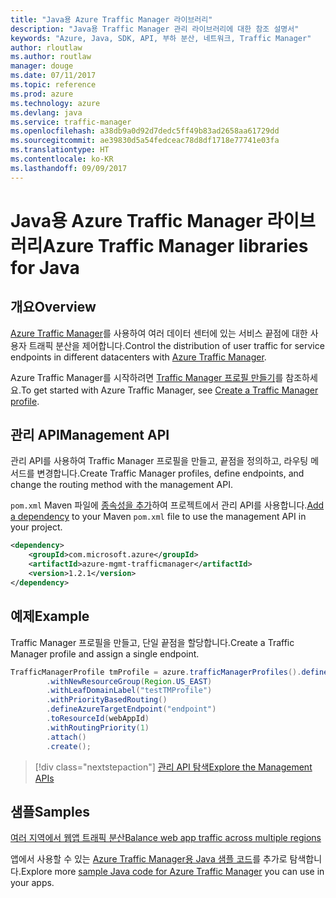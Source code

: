 ```yaml
---
title: "Java용 Azure Traffic Manager 라이브러리"
description: "Java용 Traffic Manager 관리 라이브러리에 대한 참조 설명서"
keywords: "Azure, Java, SDK, API, 부하 분산, 네트워크, Traffic Manager"
author: rloutlaw
ms.author: routlaw
manager: douge
ms.date: 07/11/2017
ms.topic: reference
ms.prod: azure
ms.technology: azure
ms.devlang: java
ms.service: traffic-manager
ms.openlocfilehash: a38db9a0d92d7dedc5ff49b83ad2658aa61729dd
ms.sourcegitcommit: ae39830d5a54fedceac78d8df1718e77741e03fa
ms.translationtype: HT
ms.contentlocale: ko-KR
ms.lasthandoff: 09/09/2017
---
```

# <a name="azure-traffic-manager-libraries-for-java"></a><span data-ttu-id="f1597-104">Java용 Azure Traffic Manager 라이브러리</span><span class="sxs-lookup"><span data-stu-id="f1597-104">Azure Traffic Manager libraries for Java</span></span>

## <a name="overview"></a><span data-ttu-id="f1597-105">개요</span><span class="sxs-lookup"><span data-stu-id="f1597-105">Overview</span></span>

<span data-ttu-id="f1597-106">[Azure Traffic Manager](/azure/traffic-manager/traffic-manager-overview)를 사용하여 여러 데이터 센터에 있는 서비스 끝점에 대한 사용자 트래픽 분산을 제어합니다.</span><span class="sxs-lookup"><span data-stu-id="f1597-106">Control the distribution of user traffic for service endpoints in different datacenters with [Azure Traffic Manager](/azure/traffic-manager/traffic-manager-overview).</span></span>

<span data-ttu-id="f1597-107">Azure Traffic Manager를 시작하려면 [Traffic Manager 프로필 만들기](/azure/traffic-manager/traffic-manager-create-profile)를 참조하세요.</span><span class="sxs-lookup"><span data-stu-id="f1597-107">To get started with Azure Traffic Manager, see [Create a Traffic Manager profile](/azure/traffic-manager/traffic-manager-create-profile).</span></span>

## <a name="management-api"></a><span data-ttu-id="f1597-108">관리 API</span><span class="sxs-lookup"><span data-stu-id="f1597-108">Management API</span></span>

<span data-ttu-id="f1597-109">관리 API를 사용하여 Traffic Manager 프로필을 만들고, 끝점을 정의하고, 라우팅 메서드를 변경합니다.</span><span class="sxs-lookup"><span data-stu-id="f1597-109">Create Traffic Manager profiles, define endpoints, and change the routing method with the management API.</span></span> 

<span data-ttu-id="f1597-110">`pom.xml` Maven 파일에 [종속성을 추가](https://maven.apache.org/guides/getting-started/index.html#How_do_I_use_external_dependencies)하여 프로젝트에서 관리 API를 사용합니다.</span><span class="sxs-lookup"><span data-stu-id="f1597-110">[Add a dependency](https://maven.apache.org/guides/getting-started/index.html#How_do_I_use_external_dependencies) to your Maven `pom.xml` file to use the management API in your project.</span></span>  

```XML
<dependency>
    <groupId>com.microsoft.azure</groupId>
    <artifactId>azure-mgmt-trafficmanager</artifactId>
    <version>1.2.1</version>
</dependency>
```   

## <a name="example"></a><span data-ttu-id="f1597-111">예제</span><span class="sxs-lookup"><span data-stu-id="f1597-111">Example</span></span>

<span data-ttu-id="f1597-112">Traffic Manager 프로필을 만들고, 단일 끝점을 할당합니다.</span><span class="sxs-lookup"><span data-stu-id="f1597-112">Create a Traffic Manager profile and assign a single endpoint.</span></span>

```java
TrafficManagerProfile tmProfile = azure.trafficManagerProfiles().define("testTMProfile")
        .withNewResourceGroup(Region.US_EAST)
        .withLeafDomainLabel("testTMProfile")
        .withPriorityBasedRouting()
        .defineAzureTargetEndpoint("endpoint")
        .toResourceId(webAppId)
        .withRoutingPriority(1)
        .attach()
        .create();
```

> [!div class="nextstepaction"]
> [<span data-ttu-id="f1597-113">관리 API 탐색</span><span class="sxs-lookup"><span data-stu-id="f1597-113">Explore the Management APIs</span></span>](/java/api/overview/azure/trafficmanager/managementapi)

## <a name="samples"></a><span data-ttu-id="f1597-114">샘플</span><span class="sxs-lookup"><span data-stu-id="f1597-114">Samples</span></span>

[<span data-ttu-id="f1597-115">여러 지역에서 웹앱 트래픽 분산</span><span class="sxs-lookup"><span data-stu-id="f1597-115">Balance web app traffic across multiple regions</span></span>](https://github.com/Azure-Samples/traffic-manager-java-manage-profiles)

<span data-ttu-id="f1597-116">앱에서 사용할 수 있는 [Azure Traffic Manager용 Java 샘플 코드](https://azure.microsoft.com/resources/samples/?platform=java&term=traffic)를 추가로 탐색합니다.</span><span class="sxs-lookup"><span data-stu-id="f1597-116">Explore more [sample Java code for Azure Traffic Manager](https://azure.microsoft.com/resources/samples/?platform=java&term=traffic) you can use in your apps.</span></span>
